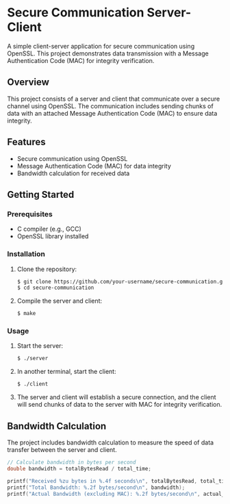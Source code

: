 # Secure Communication Server-Client

A simple client-server application for secure communication using OpenSSL. This project demonstrates data transmission with a Message Authentication Code (MAC) for integrity verification.

## Overview

This project consists of a server and client that communicate over a secure channel using OpenSSL. The communication includes sending chunks of data with an attached Message Authentication Code (MAC) to ensure data integrity.

## Features

- Secure communication using OpenSSL
- Message Authentication Code (MAC) for data integrity
- Bandwidth calculation for received data

## Getting Started

### Prerequisites

- C compiler (e.g., GCC)
- OpenSSL library installed

### Installation

1. Clone the repository:

    ```bash
    $ git clone https://github.com/your-username/secure-communication.git
    $ cd secure-communication
    ```

2. Compile the server and client:

    ```bash
    $ make
    ```

### Usage

1. Start the server:

    ```bash
    $ ./server
    ```

2. In another terminal, start the client:

    ```bash
    $ ./client
    ```

3. The server and client will establish a secure connection, and the client will send chunks of data to the server with MAC for integrity verification.

## Bandwidth Calculation

The project includes bandwidth calculation to measure the speed of data transfer between the server and client.

```c
// Calculate bandwidth in bytes per second
double bandwidth = totalBytesRead / total_time;

printf("Received %zu bytes in %.4f seconds\n", totalBytesRead, total_time);
printf("Total Bandwidth: %.2f bytes/second\n", bandwidth);
printf("Actual Bandwidth (excluding MAC): %.2f bytes/second\n", actual_bandwidth);
